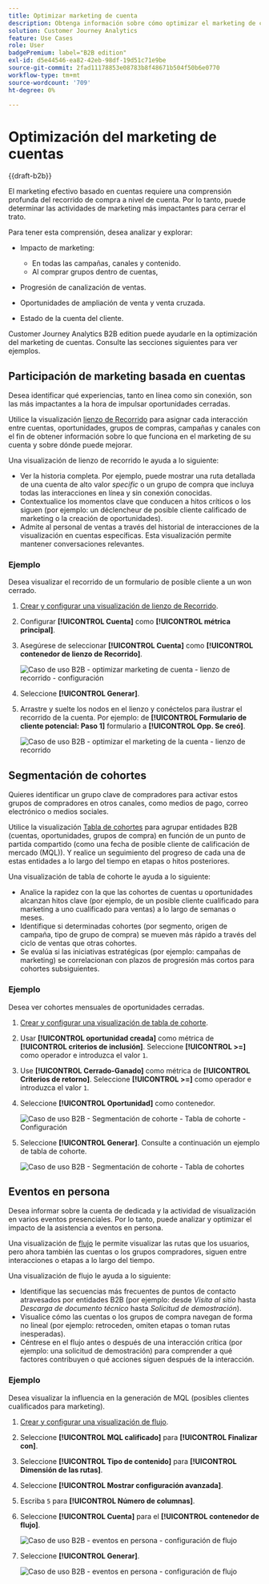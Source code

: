 ```yaml
---
title: Optimizar marketing de cuenta
description: Obtenga información sobre cómo optimizar el marketing de cuentas con Customer Journey Analytics B2B edition.
solution: Customer Journey Analytics
feature: Use Cases
role: User
badgePremium: label="B2B edition"
exl-id: d5e44546-ea82-42eb-98df-19d51c71e9be
source-git-commit: 2fad11178853e08783b8f48671b504f50b6e0770
workflow-type: tm+mt
source-wordcount: '709'
ht-degree: 0%

---
```


# Optimización del marketing de cuentas

{{draft-b2b}}

El marketing efectivo basado en cuentas requiere una comprensión profunda del recorrido de compra a nivel de cuenta. Por lo tanto, puede determinar las actividades de marketing más impactantes para cerrar el trato.

Para tener esta comprensión, desea analizar y explorar:

* Impacto de marketing:

   * En todas las campañas, canales y contenido.
   * Al comprar grupos dentro de cuentas,

* Progresión de canalización de ventas.
* Oportunidades de ampliación de venta y venta cruzada.
* Estado de la cuenta del cliente.


Customer Journey Analytics B2B edition puede ayudarle en la optimización del marketing de cuentas. Consulte las secciones siguientes para ver ejemplos.


## Participación de marketing basada en cuentas

Desea identificar qué experiencias, tanto en línea como sin conexión, son las más impactantes a la hora de impulsar oportunidades cerradas.

Utilice la visualización [lienzo de Recorrido](/help/analysis-workspace/visualizations/journey-canvas/journey-canvas.md) para asignar cada interacción entre cuentas, oportunidades, grupos de compras, campañas y canales con el fin de obtener información sobre lo que funciona en el marketing de su cuenta y sobre dónde puede mejorar.

Una visualización de lienzo de recorrido le ayuda a lo siguiente:

* Ver la historia completa. Por ejemplo, puede mostrar una ruta detallada de una cuenta de alto valor *specific* o un grupo de compra que incluya todas las interacciones en línea y sin conexión conocidas.
* Contextualice los momentos clave que conducen a hitos críticos o los siguen (por ejemplo: un déclencheur de posible cliente calificado de marketing o la creación de oportunidades).
* Admite al personal de ventas a través del historial de interacciones de la visualización en cuentas específicas. Esta visualización permite mantener conversaciones relevantes.

### Ejemplo

Desea visualizar el recorrido de un formulario de posible cliente a un won cerrado.

1. [Crear y configurar una visualización de lienzo de Recorrido](/help/analysis-workspace/visualizations/journey-canvas/configure-journey-canvas.md).
1. Configurar **[!UICONTROL Cuenta]** como **[!UICONTROL métrica principal]**.
1. Asegúrese de seleccionar **[!UICONTROL Cuenta]** como **[!UICONTROL contenedor de lienzo de Recorrido]**.

   ![Caso de uso B2B - optimizar marketing de cuenta - lienzo de recorrido - configuración](assets/b2b-uc-optimize-marketing-journey-canvas-config.png)

1. Seleccione **[!UICONTROL Generar]**.
1. Arrastre y suelte los nodos en el lienzo y conéctelos para ilustrar el recorrido de la cuenta. Por ejemplo: de **[!UICONTROL Formulario de cliente potencial: Paso 1]** formulario a **[!UICONTROL Opp. Se creó]**.

   ![Caso de uso B2B - optimizar el marketing de la cuenta - lienzo de recorrido](assets/b2b-uc-optimize-marketing-journey-canvas.png)


## Segmentación de cohortes

Quieres identificar un grupo clave de compradores para activar estos grupos de compradores en otros canales, como medios de pago, correo electrónico o medios sociales.

Utilice la visualización [Tabla de cohortes](/help/analysis-workspace/visualizations/cohort-table/cohort-analysis.md) para agrupar entidades B2B (cuentas, oportunidades, grupos de compra) en función de un punto de partida compartido (como una fecha de posible cliente de calificación de mercado (MQL)). Y realice un seguimiento del progreso de cada una de estas entidades a lo largo del tiempo en etapas o hitos posteriores.

Una visualización de tabla de cohorte le ayuda a lo siguiente:

* Analice la rapidez con la que las cohortes de cuentas u oportunidades alcanzan hitos clave (por ejemplo, de un posible cliente cualificado para marketing a uno cualificado para ventas) a lo largo de semanas o meses.
* Identifique si determinadas cohortes (por segmento, origen de campaña, tipo de grupo de compra) se mueven más rápido a través del ciclo de ventas que otras cohortes.
* Se evalúa si las iniciativas estratégicas (por ejemplo: campañas de marketing) se correlacionan con plazos de progresión más cortos para cohortes subsiguientes.

### Ejemplo

Desea ver cohortes mensuales de oportunidades cerradas.

1. [Crear y configurar una visualización de tabla de cohorte](/help/analysis-workspace/visualizations/cohort-table/t-cohort.md).
1. Usar **[!UICONTROL oportunidad creada]** como métrica de **[!UICONTROL criterios de inclusión]**. Seleccione **[!UICONTROL >=]** como operador e introduzca el valor `1`.
1. Use **[!UICONTROL Cerrado-Ganado]** como métrica de **[!UICONTROL Criterios de retorno]**. Seleccione **[!UICONTROL >=]** como operador e introduzca el valor `1`.
1. Seleccione **[!UICONTROL Oportunidad]** como contenedor.

   ![Caso de uso B2B - Segmentación de cohorte - Tabla de cohorte - Configuración](assets/b2b-uc-optimize-marketing-cohort-table-config.png)

1. Seleccione **[!UICONTROL Generar]**. Consulte a continuación un ejemplo de tabla de cohorte.

   ![Caso de uso B2B - Segmentación de cohorte - Tabla de cohortes](assets/b2b-uc-optimize-marketing-cohort-table.png)


## Eventos en persona

Desea informar sobre la cuenta de dedicada y la actividad de visualización en varios eventos presenciales. Por lo tanto, puede analizar y optimizar el impacto de la asistencia a eventos en persona.

Una visualización de [flujo](/help/analysis-workspace/visualizations/c-flow/flow.md) le permite visualizar las rutas que los usuarios, pero ahora también las cuentas o los grupos compradores, siguen entre interacciones o etapas a lo largo del tiempo.

Una visualización de flujo le ayuda a lo siguiente:

* Identifique las secuencias más frecuentes de puntos de contacto atravesados por entidades B2B (por ejemplo: desde *Visita al sitio* hasta *Descarga de documento técnico* hasta *Solicitud de demostración*).
* Visualice cómo las cuentas o los grupos de compra navegan de forma no lineal (por ejemplo: retroceden, omiten etapas o toman rutas inesperadas).
* Céntrese en el flujo antes o después de una interacción crítica (por ejemplo: una solicitud de demostración) para comprender a qué factores contribuyen o qué acciones siguen después de la interacción.

### Ejemplo

Desea visualizar la influencia en la generación de MQL (posibles clientes cualificados para marketing).

1. [Crear y configurar una visualización de flujo](/help/analysis-workspace/visualizations/c-flow/create-flow.md).
1. Seleccione **[!UICONTROL MQL calificado]** para **[!UICONTROL Finalizar con]**.
1. Seleccione **[!UICONTROL Tipo de contenido]** para **[!UICONTROL Dimensión de las rutas]**.
1. Seleccione **[!UICONTROL Mostrar configuración avanzada]**.
1. Escriba `5` para **[!UICONTROL Número de columnas]**.
1. Seleccione **[!UICONTROL Cuenta]** para el **[!UICONTROL contenedor de flujo]**.

   ![Caso de uso B2B - eventos en persona - configuración de flujo](assets/b2b-uc-optimize-marketing-flow-config.png)

1. Seleccione **[!UICONTROL Generar]**.

   ![Caso de uso B2B - eventos en persona - configuración de flujo](assets/b2b-uc-optimize-marketing-flow.png)
